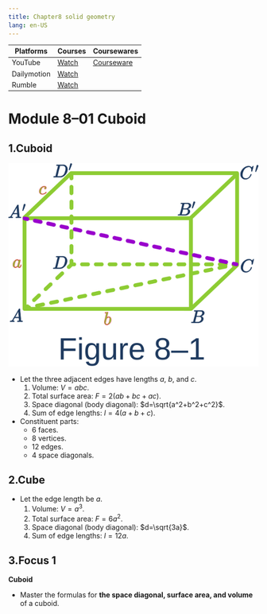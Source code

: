 ```yaml
---
title: Chapter8 solid geometry
lang: en-US
---
```

| Platforms   | Courses                                                                                      | Coursewares                                                       |
|-------------|----------------------------------------------------------------------------------------------|-------------------------------------------------------------------|
| YouTube     | [Watch](https://www.youtube.com/watch?v=vuODkDgkk_U&list=PLm0MFkgiW1JgKq1kku2WxmrElFbDl7p_s) | [Courseware](../../public/math/Core%20courses/pdf/Courseware.pdf) |
| Dailymotion | [Watch](https://www.dailymotion.com/video/x9gsuam?playlist=x9h6d2)                           |                                                                   |
| Rumble      | [Watch](https://rumble.com/v6s95hx-30-chapter8-solid-geometry.html)                          |                                                                   |

# Module 8–01 Cuboid

## 1.Cuboid  
![Cuboid figure 8-1.svg](../../public/math/Core%20courses/Cuboid%20figure%208-1.svg)  
- Let the three adjacent edges have lengths $a$, $b$, and $c$.  
  1. Volume: $V=abc$. 
  2. Total surface area: $F=2(ab + bc +ac)$.
  3. Space diagonal (body diagonal): $d=\sqrt{a^2+b^2+c^2}$.
  4. Sum of edge lengths: $l=4(a+b+c)$.
- Constituent parts:
  - $6$ faces.
  - $8$ vertices.
  - $12$ edges.
  - $4$ space diagonals. 


## 2.Cube
- Let the edge length be $a$.  
  1. Volume: $V=a^3$.
  2. Total surface area: $F=6a^2$.
  3. Space diagonal (body diagonal): $d=\sqrt{3a}$.
  4. Sum of edge lengths: $l=12a$.

## 3.Focus 1
__Cuboid__   
- Master the formulas for __the space diagonal, surface area, and volume__ of a cuboid.

